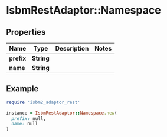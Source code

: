 # IsbmRestAdaptor::Namespace

## Properties

| Name | Type | Description | Notes |
| ---- | ---- | ----------- | ----- |
| **prefix** | **String** |  |  |
| **name** | **String** |  |  |

## Example

```ruby
require 'isbm2_adaptor_rest'

instance = IsbmRestAdaptor::Namespace.new(
  prefix: null,
  name: null
)
```

